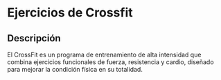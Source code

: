 # Ejercicios de Crossfit
## Descripción
El CrossFit es un programa de entrenamiento de alta intensidad que combina ejercicios funcionales de fuerza, resistencia y cardio, diseñado para mejorar la condición física en su totalidad.